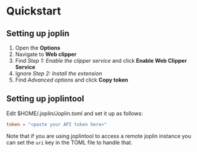 # Quickstart

## Setting up joplin

1. Open the **Options**
2. Navigate to **Web clipper**
3. Find *Step 1: Enable the clipper service* and click
   **Enable Web Clipper Service**
4. Ignore *Step 2: Install the extension*
5. Find *Advanced options* and click **Copy token**

## Setting up joplintool

Edit $HOME/.joplin/Joplin.toml and set it up as follows:

~~~toml
token = "<paste your API token here>"
~~~

Note that if you are using joplintool to access a remote joplin
instance you can set the `uri` key in the TOML file to handle that.
